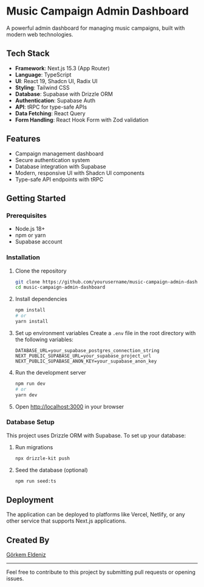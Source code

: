 # Music Campaign Admin Dashboard

A powerful admin dashboard for managing music campaigns, built with modern web technologies.

## Tech Stack

- **Framework**: Next.js 15.3 (App Router)
- **Language**: TypeScript
- **UI**: React 19, Shadcn UI, Radix UI
- **Styling**: Tailwind CSS
- **Database**: Supabase with Drizzle ORM
- **Authentication**: Supabase Auth
- **API**: tRPC for type-safe APIs
- **Data Fetching**: React Query
- **Form Handling**: React Hook Form with Zod validation

## Features

- Campaign management dashboard
- Secure authentication system
- Database integration with Supabase
- Modern, responsive UI with Shadcn UI components
- Type-safe API endpoints with tRPC

## Getting Started

### Prerequisites

- Node.js 18+
- npm or yarn
- Supabase account

### Installation

1. Clone the repository

   ```bash
   git clone https://github.com/yourusername/music-campaign-admin-dashboard.git
   cd music-campaign-admin-dashboard
   ```

2. Install dependencies

   ```bash
   npm install
   # or
   yarn install
   ```

3. Set up environment variables
   Create a `.env` file in the root directory with the following variables:

   ```
   DATABASE_URL=your_supabase_postgres_connection_string
   NEXT_PUBLIC_SUPABASE_URL=your_supabase_project_url
   NEXT_PUBLIC_SUPABASE_ANON_KEY=your_supabase_anon_key
   ```

4. Run the development server

   ```bash
   npm run dev
   # or
   yarn dev
   ```

5. Open [http://localhost:3000](http://localhost:3000) in your browser

### Database Setup

This project uses Drizzle ORM with Supabase. To set up your database:

1. Run migrations

   ```bash
   npx drizzle-kit push
   ```

2. Seed the database (optional)
   ```bash
   npm run seed:ts
   ```

## Deployment

The application can be deployed to platforms like Vercel, Netlify, or any other service that supports Next.js applications.

## Created By

[Görkem Eldeniz](https://github.com/gorkemeldeniz1)

---

Feel free to contribute to this project by submitting pull requests or opening issues.

